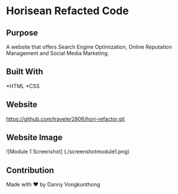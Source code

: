 # Horisean Refacted Code

## Purpose
A website that offers Search Engine Optimization, Online Reputation Management and Social Media Marketing.

## Built With
*HTML
*CSS

## Website
https://github.com/traveler2806/hori-refactor.git

## Website Image
![Module 1 Screenshot]
(./screenshotmodule1.png)

## Contribution
Made with ❤️ by Danny Vongkunthong
